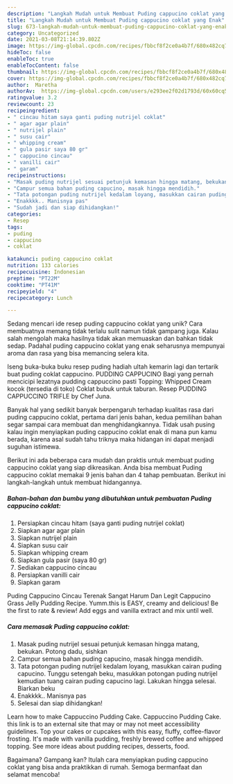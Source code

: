 ```yaml
---
description: "Langkah Mudah untuk Membuat Puding cappucino coklat yang Enak"
title: "Langkah Mudah untuk Membuat Puding cappucino coklat yang Enak"
slug: 673-langkah-mudah-untuk-membuat-puding-cappucino-coklat-yang-enak
category: Uncategorized
date: 2021-03-08T21:14:39.802Z
image: https://img-global.cpcdn.com/recipes/fbbcf8f2ce0a4b7f/680x482cq70/puding-cappucino-coklat-foto-resep-utama.jpg
hideToc: false
enableToc: true
enableTocContent: false
thumbnail: https://img-global.cpcdn.com/recipes/fbbcf8f2ce0a4b7f/680x482cq70/puding-cappucino-coklat-foto-resep-utama.jpg
cover: https://img-global.cpcdn.com/recipes/fbbcf8f2ce0a4b7f/680x482cq70/puding-cappucino-coklat-foto-resep-utama.jpg
author:  Maretha
authorAv:  https://img-global.cpcdn.com/users/e293ee2f02d1793d/60x60cq50/avatar.jpg
ratingvalue: 3.2
reviewcount: 23
recipeingredient:
- " cincau hitam saya ganti puding nutrijel coklat"
- " agar agar plain"
- " nutrijel plain"
- " susu cair"
- " whipping cream"
- " gula pasir saya 80 gr"
- " cappucino cincau"
- " vanilli cair"
- " garam"
recipeinstructions:
- "Masak puding nutrijel sesuai petunjuk kemasan hingga matang, bekukan. Potong dadu, sishkan"
- "Campur semua bahan puding capucino, masak hingga mendidih."
- "Tata potongan puding nutrijel kedalam loyang, masukkan cairan puding capucino. Tunggu setengah beku, masukkan potongan puding nutrijel kemudian tuang cairan puding capucino lagi. Lakukan hingga selesai. Biarkan beku"
- "Enakkkk.. Manisnya pas"
- "Sudah jadi dan siap dihidangkan!"
categories:
- Resep
tags:
- puding
- cappucino
- coklat

katakunci: puding cappucino coklat 
nutrition: 133 calories
recipecuisine: Indonesian
preptime: "PT22M"
cooktime: "PT41M"
recipeyield: "4"
recipecategory: Lunch

---
```



Sedang mencari ide resep puding cappucino coklat yang unik? Cara membuatnya memang tidak terlalu sulit namun tidak gampang juga. Kalau salah mengolah maka hasilnya tidak akan memuaskan dan bahkan tidak sedap. Padahal puding cappucino coklat yang enak seharusnya mempunyai aroma dan rasa yang bisa memancing selera kita.


Iseng buka-buka buku resep puding hadiah ultah kemarin lagi dan tertarik buat puding coklat cappucino. PUDDING CAPPUCINO Bagi yang pernah mencicipi lezatnya pudding cappuccino pasti Topping: Whipped Cream kocok (tersedia di toko) Coklat bubuk untuk taburan. Resep PUDDING CAPPUCCINO TRIFLE by Chef Juna.

Banyak hal yang sedikit banyak berpengaruh terhadap kualitas rasa dari puding cappucino coklat, pertama dari jenis bahan, kedua pemilihan bahan segar sampai cara membuat dan menghidangkannya. Tidak usah pusing kalau ingin menyiapkan puding cappucino coklat enak di mana pun kamu berada, karena asal sudah tahu triknya maka hidangan ini dapat menjadi suguhan istimewa.


Berikut ini ada beberapa cara mudah dan praktis untuk membuat puding cappucino coklat yang siap dikreasikan. Anda bisa membuat Puding cappucino coklat memakai 9 jenis bahan dan 4 tahap pembuatan. Berikut ini langkah-langkah untuk membuat hidangannya.

<!--inarticleads1-->

##### Bahan-bahan dan bumbu yang dibutuhkan untuk pembuatan Puding cappucino coklat:

1. Persiapkan  cincau hitam (saya ganti puding nutrijel coklat)
1. Siapkan  agar agar plain
1. Siapkan  nutrijel plain
1. Siapkan  susu cair
1. Siapkan  whipping cream
1. Siapkan  gula pasir (saya 80 gr)
1. Sediakan  cappucino cincau
1. Persiapkan  vanilli cair
1. Siapkan  garam


Puding Cappucino Cincau Terenak Sangat Harum Dan Legit Cappucino Grass Jelly Pudding Recipe. Yumm.this is EASY, creamy and delicious! Be the first to rate &amp; review! Add eggs and vanilla extract and mix until well. 

<!--inarticleads2-->

##### Cara memasak Puding cappucino coklat:

1. Masak puding nutrijel sesuai petunjuk kemasan hingga matang, bekukan. Potong dadu, sishkan
1. Campur semua bahan puding capucino, masak hingga mendidih.
1. Tata potongan puding nutrijel kedalam loyang, masukkan cairan puding capucino. Tunggu setengah beku, masukkan potongan puding nutrijel kemudian tuang cairan puding capucino lagi. Lakukan hingga selesai. Biarkan beku
1. Enakkkk.. Manisnya pas
1. Selesai dan siap dihidangkan!

Learn how to make Cappuccino Pudding Cake. Cappuccino Pudding Cake. this link is to an external site that may or may not meet accessibility guidelines. Top your cakes or cupcakes with this easy, fluffy, coffee-flavor frosting. It&#39;s made with vanilla pudding, freshly brewed coffee and whipped topping. See more ideas about pudding recipes, desserts, food. 

Bagaimana? Gampang kan? Itulah cara menyiapkan puding cappucino coklat yang bisa anda praktikkan di rumah. Semoga bermanfaat dan selamat mencoba!

